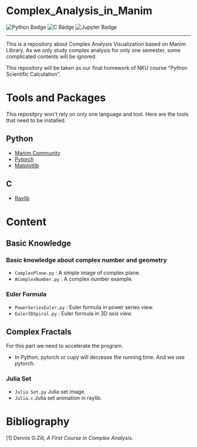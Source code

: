# Complex_Analysis_in_Manim
![Python Badge](https://img.shields.io/badge/Python-3776AB?style=for-the-badge&logo=python&logoColor=white)
![C Badge](https://img.shields.io/badge/C-00599C?style=for-the-badge&logo=c&logoColor=white)
![Jupyter Badge](https://img.shields.io/badge/Made%20with-Jupyter-orange?style=for-the-badge&logo=Jupyter)

-----
This is a repository about Complex Analysis Visualization based on Manim Library. As we only study complex analysis for only one semester, some complicated contents will be ignored.

This repository will be taken as our final homework of NKU course "Python Scientific Calculation".

# Tools and Packages
This repositpry won't rely on only one language and tool. Here are the tools that need to be installed.
## Python
- [Manim Community](https://github.com/ManimCommunity/manim)
- [Pytorch](https://github.com/pytorch/pytorch)
- [Matplotlib](https://github.com/matplotlib/matplotlib)

## C
- [Raylib](https://github.com/raysan5/raylib)


# Content
## Basic Knowledge
### Basic knowledge about complex number and geometry
- `ComplexPlane.py` : A simple image of complex plane.
- `AComplexNumber.py` : A complex number example.
### Euler Formula
- `PowerSeriesEuler.py` : Euler formula in power series view.
- `Euler3DSpiral.py` : Euler formula in 3D axis view.

## Complex Fractals
For this part we need to accelerate the program.
- In Python, pytorch or cupy will decrease the running time. And we use pytorch.

### Julia Set
- `Julia Set.py` Julia set image.
- `Julia.c` Julia set animation in raylib.




# Bibliography
[1] Dennis G.Zill, *A First Course in Complex Analysis*.
